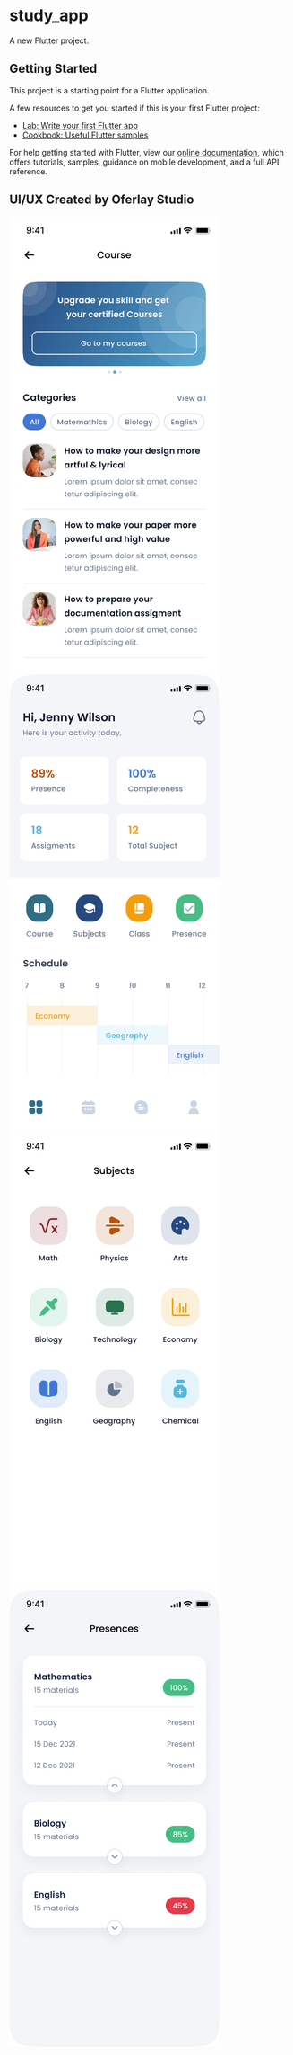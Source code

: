 # study_app

A new Flutter project.

## Getting Started

This project is a starting point for a Flutter application.

A few resources to get you started if this is your first Flutter project:

- [Lab: Write your first Flutter app](https://flutter.dev/docs/get-started/codelab)
- [Cookbook: Useful Flutter samples](https://flutter.dev/docs/cookbook)

For help getting started with Flutter, view our
[online documentation](https://flutter.dev/docs), which offers tutorials,
samples, guidance on mobile development, and a full API reference.


## UI/UX Created by Oferlay Studio

![alt text](https://github.com/noersy/study_app/blob/master/asserts/readme/crs.png?raw=true)
![alt text](https://github.com/noersy/study_app/blob/master/asserts/readme/home.png?raw=true)
<br>
![alt text](https://github.com/noersy/study_app/blob/master/asserts/readme/subj.png?raw=true)
![alt text](https://github.com/noersy/study_app/blob/master/asserts/readme/presence.png?raw=true)
